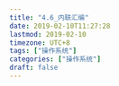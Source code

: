 ```yaml
---
title: "4.6_内联汇编"
date: 2019-02-10T11:27:28
lastmod: 2019-02-10
timezone: UTC+8
tags: ["操作系统"]
categories: ["操作系统"]
draft: false
---
```


